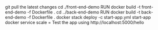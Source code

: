 git pull the latest changes
cd ./front-end-demo
RUN docker build -t front-end-demo -f Dockerfile .
cd ../back-end-demo
RUN docker build -t back-end-demo -f Dockerfile .
docker stack deploy -c start-app.yml start-app
docker service scale <service-name>=<count>
Test the app using http://localhost:5000/hello
